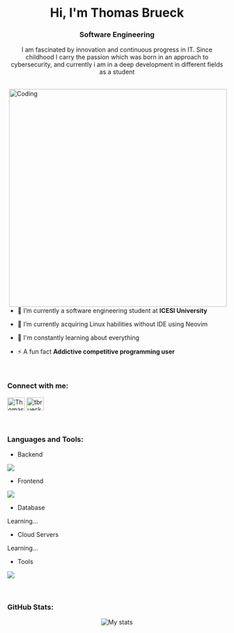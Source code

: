 <h1 align="center">Hi, I'm Thomas Brueck</h1>
<h3 align="center">Software Engineering</h3>
<p align="center">I am fascinated by innovation and continuous progress in IT. Since childhood I carry the passion which was born in an approach to cybersecurity, and currently i am in a deep development in different fields as a student</p>
<p align="center"> 
</p>

<br>

<img align="right" alt="Coding" width="500" src="https://steamuserimages-a.akamaihd.net/ugc/791990573925099964/66618ACA5FCA1C3D7EF001A0A7DAB083409A1050/?imw=5000&imh=5000&ima=fit&impolicy=Letterbox&imcolor=%23000000&letterbox=false">

<br><br>

- 🔭 I’m currently a software engineering student at **ICESI University**

- 🌱 I’m currently acquiring Linux habilities without IDE using Neovim

- 💬 I'm constantly learning about everything

- ⚡ A fun fact **Addictive competitive programming user**

<br>
<h3 align="left">Connect with me:</h3>
<p align="left">
<a href="https://www.linkedin.com/in/thomas-brueck-46232a271/" target="blank"><img align="center" src="https://raw.githubusercontent.com/rahuldkjain/github-profile-readme-generator/master/src/images/icons/Social/linked-in-alt.svg" alt="Thomas Brueck" height="30" width="40" /></a>
<a href="https://www.instagram.com/tbrueck.13/" target="blank"><img align="center" src="https://raw.githubusercontent.com/rahuldkjain/github-profile-readme-generator/master/src/images/icons/Social/instagram.svg" alt="tbrueck.13" height="30" width="40" /></a>
</p>
<br>

<img src="https://www.gifsanimados.org/data/media/562/linea-imagen-animada-0170.gif" height="2" width="100%">

<h3 align="left">Languages and Tools:</h3>

- Backend
<p align="left">
  <a href="https://skillicons.dev">
    <img src="https://skillicons.dev/icons?i=java,cpp,r" />
  </a>
</p>


- Frontend
<p align="left">
  <a href="https://skillicons.dev">
    <img src="https://skillicons.dev/icons?i=markdown" />
  </a>
</p>


- Database
<p align="left">
    Learning...
</p>


- Cloud Servers
<p align="left">
    Learning...
</p>


- Tools
<p align="left">
  <a href="https://skillicons.dev">
    <img src="https://skillicons.dev/icons?i=git,github,figma,idea,vscode,linux,neovim" />
  </a>
</p>

<br/>

<img src="https://www.gifsanimados.org/data/media/562/linea-imagen-animada-0170.gif" height="2" width="100%">

<h3 align="left">GitHub Stats:</h3>
<div align="center">
 
<img alt="My stats" src="https://github-readme-stats.vercel.app/api?username=Brueckk&theme=radical&bg_color=000000&title_color=FF00FF&text_color=FF00FF&icon_color=FF00FF&border_color=00FFFF"/>

</div>

<br><br>
